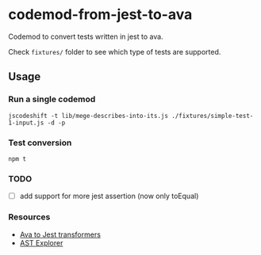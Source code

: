 # codemod-from-jest-to-ava

Codemod to convert tests written in jest to ava.

Check `fixtures/` folder to see which type of tests are supported.

## Usage

### Run a single codemod

`jscodeshift -t lib/mege-describes-into-its.js ./fixtures/simple-test-1-input.js -d -p`

### Test conversion

`npm t`

### TODO

- [ ] add support for more jest assertion (now only toEqual)

### Resources

- [Ava to Jest transformers](https://github.com/skovhus/jest-codemods/blob/master/src/transformers/ava.js)
- [AST Explorer](https://astexplorer.net/)

